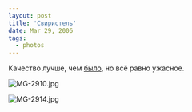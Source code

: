```yaml
---
layout: post
title: 'Свиристель'
date: Mar 29, 2006
tags:
  - photos
---
```


Качество лучше, чем [было](http://birdwatcher.ru/blog/228/ "Свиристель"), но всё равно ужасное.

![MG-2910.jpg](upload://MG-2910.jpg)

![MG-2914.jpg](upload://MG-2914.jpg)

